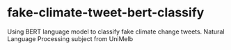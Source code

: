 # fake-climate-tweet-bert-classify
Using BERT language model to classify fake climate change tweets. Natural Language Processing subject from UniMelb
